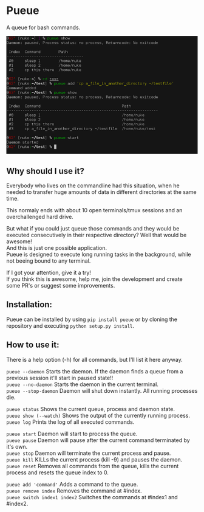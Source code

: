 # Pueue

A queue for bash commands.

![Pueue](https://raw.githubusercontent.com/Nukesor/images/master/pueue.png)

## Why should I use it?

Everybody who lives on the commandline had this situation, when he needed to transfer huge amounts of data in different directories at the same time.

This normaly ends with about 10 open terminals/tmux sessions and an overchallenged hard drive.

But what if you could just queue those commands and they would be executed consecutively in their respective directory? Well that would be awesome!  
And this is just one possible application.  
Pueue is designed to execute long running tasks in the background, while not beeing bound to any terminal.  

If I got your attention, give it a try!  
If you think this is awesome, help me, join the development and create some PR's or suggest some improvements.

## Installation:

Pueue can be installed by using `pip install pueue` or by cloning the repository and executing `python setup.py install`.

## How to use it:

There is a help option (-h) for all commands, but I'll list it here anyway.

`pueue --daemon` Starts the daemon. If the daemon finds a queue from a previous session it'll start in paused state!!  
`pueue --no-daemon` Starts the daemon in the current terminal.  
`pueue --stop-daemon` Daemon will shut down instantly. All running processes die.  

`pueue status` Shows the current queue, process and daemon state.  
`pueue show (--watch)` Shows the output of the currently running process.  
`pueue log` Prints the log of all executed commands.  

`pueue start` Daemon will start to process the queue.  
`pueue pause` Daemon will pause after the current command terminated by it's own.  
`pueue stop` Daemon will terminate the current process and pause.  
`pueue kill` KILLs the current process (kill -9) and pauses the daemon.  
`pueue reset` Removes all commands from the queue, kills the current process and resets the queue index to 0.  

`pueue add 'command'` Adds a command to the queue.  
`pueue remove index` Removes the command at #index.  
`pueue switch index1 index2` Switches the commands at #index1 and #index2.  

